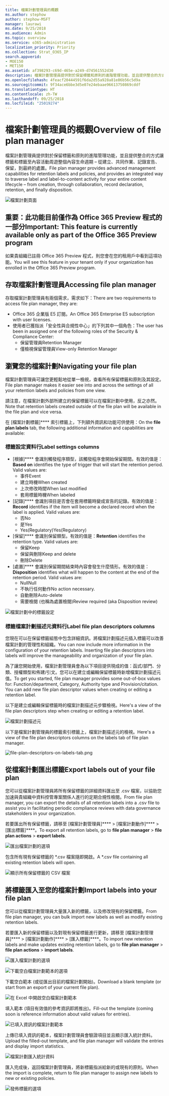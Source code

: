 ```yaml
---
title: 檔案計劃管理員的概觀
ms.author: stephow
author: stephow-MSFT
manager: laurawi
ms.date: 9/25/2018
ms.audience: Admin
ms.topic: overview
ms.service: o365-administration
localization_priority: Priority
ms.collection: Strat_O365_IP
search.appverid:
- MOE150
- MET150
ms.assetid: af398293-c69d-465e-a249-d74561552d30
description: 檔案計劃管理員提供對於保留標籤和原則的進階管理功能，並且提供整合的方式讓標籤和標籤至內容活動周遊整個內容生命週期 – 從建立、共同作業、記錄宣告、保留，到最終的處置。
ms.openlocfilehash: 4feacf20444591f6da2d55a928a81e86b56c5d9a
ms.sourcegitcommit: 9f34ace6bbe3d5e07e24ebaae96613750869cddf
ms.translationtype: HT
ms.contentlocale: zh-TW
ms.lasthandoff: 09/25/2018
ms.locfileid: "25019274"
---
```

# <a name="overview-of-file-plan-manager"></a><span data-ttu-id="34799-103">檔案計劃管理員的概觀</span><span class="sxs-lookup"><span data-stu-id="34799-103">Overview of file plan manager</span></span>

<span data-ttu-id="34799-104">檔案計劃管理員提供對於保留標籤和原則的進階管理功能，並且提供整合的方式讓標籤和標籤至內容活動周遊整個內容生命週期 – 從建立、共同作業、記錄宣告、保留，到最終的處置。</span><span class="sxs-lookup"><span data-stu-id="34799-104">File plan manager provides advanced management capabilities for retention labels and policies, and provides an integrated way to traverse label and label-to-content activity for your entire content lifecycle – from creation, through collaboration, record declaration, retention, and finally disposition.</span></span>

![檔案計劃頁面](media/file-plan-page.png)

## <a name="important-this-feature-is-currently-available-only-as-part-of-the-office-365-preview-program"></a><span data-ttu-id="34799-106">重要：此功能目前僅作為 Office 365 Preview 程式的一部分</span><span class="sxs-lookup"><span data-stu-id="34799-106">Important: This feature is currently available only as part of the Office 365 Preview program</span></span>

<span data-ttu-id="34799-107">如果貴組織已註冊 Office 365 Preview 程式，則您會在您的租用戶中看到這項功能。</span><span class="sxs-lookup"><span data-stu-id="34799-107">You will see this feature in your tenant only if your organization has enrolled in the Office 365 Preview program.</span></span>

## <a name="accessing-file-plan-manager"></a><span data-ttu-id="34799-108">存取檔案計劃管理員</span><span class="sxs-lookup"><span data-stu-id="34799-108">Accessing file plan manager</span></span>

<span data-ttu-id="34799-109">存取檔案計劃管理員有兩個需求，需求如下：</span><span class="sxs-lookup"><span data-stu-id="34799-109">There are two requirements to access file plan manager, they are:</span></span>
- <span data-ttu-id="34799-110">Office 365 企業版 E5 訂閱。</span><span class="sxs-lookup"><span data-stu-id="34799-110">An Office 365 Enterprise E5 subscription with user licenses.</span></span>
- <span data-ttu-id="34799-111">使用者已獲指派「安全性與合規性中心」的下列其中一個角色：</span><span class="sxs-lookup"><span data-stu-id="34799-111">The user has been in assigned one of the following roles of the Security &amp; Compliance Center:</span></span> 
    - <span data-ttu-id="34799-112">保留管理員</span><span class="sxs-lookup"><span data-stu-id="34799-112">Retention Manager</span></span>
    - <span data-ttu-id="34799-113">僅檢視保留管理員</span><span class="sxs-lookup"><span data-stu-id="34799-113">View-only Retention Manager</span></span>

## <a name="navigating-your-file-plan"></a><span data-ttu-id="34799-114">瀏覽您的檔案計劃</span><span class="sxs-lookup"><span data-stu-id="34799-114">Navigating your file plan</span></span>

<span data-ttu-id="34799-115">檔案計劃管理員可讓您更輕鬆地從單一檢視，查看所有保留標籤和原則及其設定。</span><span class="sxs-lookup"><span data-stu-id="34799-115">File plan manager makes it easier see into and across the settings of all your retention labels and policies from one view.</span></span>

<span data-ttu-id="34799-116">請注意，在檔案計劃外部所建立的保留標籤可以在檔案計劃中使用，反之亦然。</span><span class="sxs-lookup"><span data-stu-id="34799-116">Note that retention labels created outside of the file plan will be available in the file plan and vice versa.</span></span>

<span data-ttu-id="34799-117">在 [檔案計劃標籤]\*\*\*\* 索引標籤上，下列額外資訊和功能可供使用：</span><span class="sxs-lookup"><span data-stu-id="34799-117">On the **file plan labels** tab, the following additional information and capabilities are available:</span></span>

### <a name="label-settings-columns"></a><span data-ttu-id="34799-118">標籤設定資料行</span><span class="sxs-lookup"><span data-stu-id="34799-118">Label settings columns</span></span>
 
- <span data-ttu-id="34799-p101">[根據]\*\*\*\* 會識別觸發程序類型，該觸發程序會開始保留期間。有效的值是：</span><span class="sxs-lookup"><span data-stu-id="34799-p101">**Based on** identifies the type of trigger that will start the retention period. Valid values are:</span></span> 
    - <span data-ttu-id="34799-121">事件</span><span class="sxs-lookup"><span data-stu-id="34799-121">Event</span></span>
    - <span data-ttu-id="34799-122">建立時機</span><span class="sxs-lookup"><span data-stu-id="34799-122">When created</span></span>
    - <span data-ttu-id="34799-123">上次修改時間</span><span class="sxs-lookup"><span data-stu-id="34799-123">When last modified</span></span>
    - <span data-ttu-id="34799-124">套用標籤時機</span><span class="sxs-lookup"><span data-stu-id="34799-124">When labeled</span></span>
- <span data-ttu-id="34799-p102">[記錄]\*\*\*\* 會識別項目是否會在套用標籤時變成宣告的記錄。有效的值是：</span><span class="sxs-lookup"><span data-stu-id="34799-p102">**Record** identifies if the item will become a declared record when the label is applied. Valid values are:</span></span>
    - <span data-ttu-id="34799-127">否</span><span class="sxs-lookup"><span data-stu-id="34799-127">No</span></span>
    - <span data-ttu-id="34799-128">是</span><span class="sxs-lookup"><span data-stu-id="34799-128">Yes</span></span>
    - <span data-ttu-id="34799-129">Yes(Regulatory)</span><span class="sxs-lookup"><span data-stu-id="34799-129">Yes(Regulatory)</span></span>
- <span data-ttu-id="34799-p103">[保留]\*\*\*\* 會識別保留類型。有效的值是：</span><span class="sxs-lookup"><span data-stu-id="34799-p103">**Retention** identifies the retention type. Valid values are:</span></span>
    - <span data-ttu-id="34799-132">保留</span><span class="sxs-lookup"><span data-stu-id="34799-132">Keep</span></span>
    - <span data-ttu-id="34799-133">保留與刪除</span><span class="sxs-lookup"><span data-stu-id="34799-133">Keep and delete</span></span>
    - <span data-ttu-id="34799-134">刪除</span><span class="sxs-lookup"><span data-stu-id="34799-134">Delete</span></span>
- <span data-ttu-id="34799-p104">[處置]\*\*\*\* 會識別保留期間結束時內容會發生什麼情形。有效的值是：</span><span class="sxs-lookup"><span data-stu-id="34799-p104">**Disposition** identifies what will happen to the content at the end of the retention period. Valid values are:</span></span> 
    - <span data-ttu-id="34799-137">Null</span><span class="sxs-lookup"><span data-stu-id="34799-137">Null</span></span>
    - <span data-ttu-id="34799-138">不執行任何動作</span><span class="sxs-lookup"><span data-stu-id="34799-138">No action necessary.</span></span>
    - <span data-ttu-id="34799-139">自動刪除</span><span class="sxs-lookup"><span data-stu-id="34799-139">Auto-delete</span></span>
    - <span data-ttu-id="34799-140">需要檢閱 (也稱為處置檢閱)</span><span class="sxs-lookup"><span data-stu-id="34799-140">Review required (aka Disposition review)</span></span>

![檔案計劃中的標籤設定](media/file-plan-label-columns.png)

### <a name="label-file-plan-descriptors-columns"></a><span data-ttu-id="34799-142">標籤檔案計劃描述元資料行</span><span class="sxs-lookup"><span data-stu-id="34799-142">Label file plan descriptors columns</span></span>

<span data-ttu-id="34799-p105">您現在可以在保留標籤組態中包含詳細資訊。將檔案計劃描述元插入標籤可以改善檔案計劃的管理性和組織。</span><span class="sxs-lookup"><span data-stu-id="34799-p105">You can now include more information in the configuration of your retention labels. Inserting file plan descriptors into labels will improve the manageability and organization of your file plan.</span></span>

<span data-ttu-id="34799-p106">為了讓您開始使用，檔案計劃管理員會為以下項目提供現成的值：函式/部門、分類、授權類型和佈建/引文。您可以在建立或編輯保留標籤時新增檔案計劃描述元值。</span><span class="sxs-lookup"><span data-stu-id="34799-p106">To get you started, file plan manager provides some out-of-box values for: Function/department, Category, Authority type and Provision/citation. You can add new file plan descriptor values when creating or editing a retention label.</span></span>

<span data-ttu-id="34799-147">以下是建立或編輯保留標籤時的檔案計劃描述元步驟檢視。</span><span class="sxs-lookup"><span data-stu-id="34799-147">Here's a view of the file plan descriptors step when creating or editing a retention label.</span></span>

![檔案計劃描述元](media/file-plan-descriptors.png)

<span data-ttu-id="34799-149">以下是檔案計劃管理員的標籤索引標籤上，檔案計劃描述元的檢視。</span><span class="sxs-lookup"><span data-stu-id="34799-149">Here's a view of the file plan descriptors columns on the labels tab of file plan manager.</span></span>

![file-plan-descriptors-on-labels-tab.png](media/file-plan-descriptors-on-labels-tab.png)

## <a name="export-labels-out-of-your-file-plan"></a><span data-ttu-id="34799-151">從檔案計劃匯出標籤</span><span class="sxs-lookup"><span data-stu-id="34799-151">Export labels out of your file plan</span></span>

<span data-ttu-id="34799-152">您可以從檔案計劃管理員將所有保留標籤的詳細資料匯出至 .csv 檔案，以協助您加速與貴組織中資料控管專案關係人進行的定期合規性檢閱。</span><span class="sxs-lookup"><span data-stu-id="34799-152">From file plan manager, you can export the details of all retention labels into a .csv file to assist you in facilitating periodic compliance reviews with data governance stakeholders in your organization.</span></span>

<span data-ttu-id="34799-153">若要匯出所有保留標籤，請移至 [檔案計劃管理員]\*\*\*\* \> [檔案計劃動作]\*\*\*\* \> [匯出標籤]\*\*\*\*。</span><span class="sxs-lookup"><span data-stu-id="34799-153">To export all retention labels, go to **file plan manager** \> **file plan actions** \> **export labels**.</span></span>

![匯出檔案計劃的選項](media/file-plan-export-labels-option.png)

<span data-ttu-id="34799-155">包含所有現有保留標籤的 \*.csv 檔案隨即開啟。</span><span class="sxs-lookup"><span data-stu-id="34799-155">A \*.csv file containing all existing retention labels will open.</span></span>

![顯示所有保留標籤的 CSV 檔案](media/file-plan-csv-file.png)

## <a name="import-labels-into-your-file-plan"></a><span data-ttu-id="34799-157">將標籤匯入至您的檔案計劃</span><span class="sxs-lookup"><span data-stu-id="34799-157">Import labels into your file plan</span></span>

<span data-ttu-id="34799-158">您可以從檔案計劃管理員大量匯入新的標籤，以及修改現有的保留標籤。</span><span class="sxs-lookup"><span data-stu-id="34799-158">From file plan manager, you can bulk import new labels as well as modify existing retention labels.</span></span>

<span data-ttu-id="34799-159">若要匯入新的保留標籤以及對現有保留標籤進行更新，請移至 [檔案計劃管理員]\*\*\*\* \> [檔案計劃動作]\*\*\*\* \> [匯入標籤]\*\*\*\*。</span><span class="sxs-lookup"><span data-stu-id="34799-159">To import new retention labels and make updates existing retention labels, go to **file plan manager** \> **file plan actions** \> **import labels**.</span></span>

![匯入檔案計劃的選項](media/file-plan-import-labels-option.png)

![下載空白檔案計劃範本的選項](media/file-plan-blank-template-option.png)

<span data-ttu-id="34799-162">下載空白範本 (或從匯出目前的檔案計劃開始)。</span><span class="sxs-lookup"><span data-stu-id="34799-162">Download a blank template (or start from an export of your current file plan).</span></span>

![在 Excel 中開啟空白檔案計劃範本](media/file-plan-blank-template.png)

<span data-ttu-id="34799-164">填入範本 (項目有效值的參考資訊即將推出)。</span><span class="sxs-lookup"><span data-stu-id="34799-164">Fill-out the template (coming soon is reference information about valid values for entries).</span></span>

![已填入資訊的檔案計劃範本](media/file-plan-filled-out-template.png)

<span data-ttu-id="34799-166">上傳已填入資訊的範本，檔案計劃管理員會驗證項目並且顯示匯入統計資料。</span><span class="sxs-lookup"><span data-stu-id="34799-166">Upload the filled-out template, and file plan manager will validate the entries and display import statistics.</span></span>

![檔案計劃匯入統計資料](media/file-plan-import-statistics.png)

<span data-ttu-id="34799-168">匯入完成後，返回檔案計劃管理員，將新標籤指派給新的或現有的原則。</span><span class="sxs-lookup"><span data-stu-id="34799-168">When the import is complete, return to file plan manager to assign new labels to new or existing policies.</span></span>

![發佈標籤的選項](media/file-plan-publish-labels-option.png)

